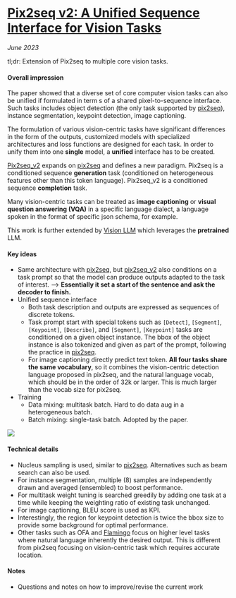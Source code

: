 # [Pix2seq v2: A Unified Sequence Interface for Vision Tasks](https://arxiv.org/abs/2206.07669)

_June 2023_

tl;dr: Extension of Pix2seq to multiple core vision tasks. 

#### Overall impression
The paper showed that a diverse set of core computer vision tasks can also be unified if formulated in term s of a shared pixel-to-sequence interface. Such tasks includes object detection (the only task supported by [pix2seq](pix2seq.md)), instance segmentation, keypoint detection, image captioning.

The formulation of various vision-centric tasks have significant differences in the form of the outputs, customized models with specialized architectures and loss functions are designed for each task. In order to unify them into one **single** model, a **unified** interface has to be created. 

[Pix2seq_v2](pix2seq_v2.md) expands on [pix2seq](pix2seq.md) and defines a new paradigm. Pix2seq is a conditioned sequence **generation** task (conditioned on heterogeneous features other than this token language). Pix2seq_v2 is a conditioned sequence **completion** task.

Many vision-centric tasks can be treated as **image captioning** or **visual question answering (VQA)** in a specific language dialect, a language spoken in the format of specific json schema, for example.

This work is further extended by [Vision LLM](vision_llm.md) which leverages the **pretrained** LLM.


#### Key ideas
- Same architecture with [pix2seq](pix2seq.md), but [pix2seq_v2](pix2seq_v2.md) also conditions on a task prompt so that the model can produce outputs adapted to the task of interest. --> **Essentially it set a start of the sentence and ask the decoder to finish.**
- Unified sequence interface
	- Both task description and outputs are expressed as sequences of discrete tokens.
	- Task prompt start with special tokens such as `[Detect]`, `[Segment]`, `[Keypoint]`, `[Describe]`, and `[Segment]`, `[Keypoint]` tasks are conditioned on a given object instance. The bbox of the object instance is also tokenized and given as part of the prompt, following the practice in [pix2seq](pix2seq.md).
	- For image captioning directly predict text token. **All four tasks share the same vocabulary**, so it combines the vision-centric detection language proposed in pix2seq, and the natural language vocab, which should be in the order of 32k or larger. This is much larger than the vocab size for pix2seq.
- Training
	- Data mixing: multitask batch. Hard to do data aug in a heterogeneous batch.
	- Batch mixing: single-task batch. Adopted by the paper. 

![](https://pic2.zhimg.com/80/v2-f2e971832a536158b666522063a69c51_1440w.webp)

#### Technical details
- Nucleus sampling is used, similar to [pix2seq](pix2seq.md). Alternatives such as beam search can also be used.
- For instance segmentation, multiple (8) samples are independently drawn and averaged (ensembled) to boost performance. 
- For multitask weight tuning is searched greedily by adding one task at a time while keeping the weighting ratio of existing task unchanged. 
- For image captioning, BLEU score is used as KPI.
- Interestingly, the region for keypoint detection is twice the bbox size to provide some background for optimal performance. 
- Other tasks such as OFA and [Flamingo](flamingo.md) focus on higher level tasks where natural language inherently the desired output. This is different from pix2seq focusing on vision-centric task which requires accurate location.


#### Notes
- Questions and notes on how to improve/revise the current work
